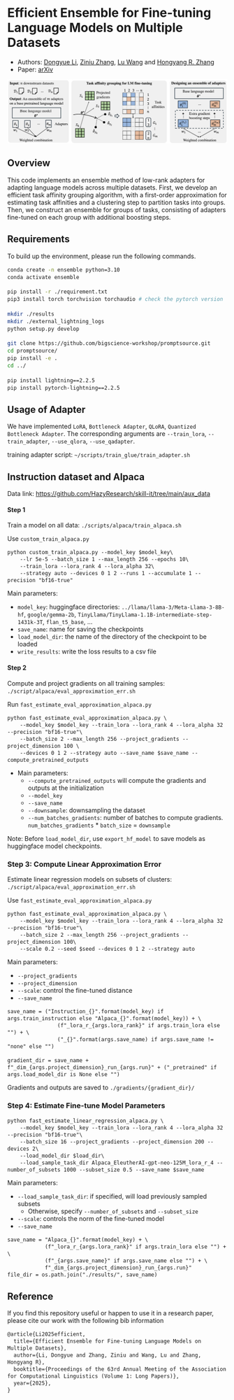 # Efficient Ensemble for Fine-tuning Language Models on Multiple Datasets
- Authors: [Dongyue Li](https://lidongyue12138.github.io/), [Ziniu Zhang](https://ziniuzhang.github.io/), [Lu Wang](https://web.eecs.umich.edu/~wangluxy/) and [Hongyang R. Zhang](https://www.hongyangzhang.com/)
- Paper: [arXiv]()

![pipeline](./pipeline.png)

## Overview

This code implements  an ensemble method of low-rank adapters for adapting language models across multiple datasets. First, we develop an efficient task affinity grouping algorithm, with a first-order approximation for estimating task affinities and a clustering step to partition tasks into groups. Then, we construct an ensemble for groups of tasks, consisting of adapters fine-tuned on each group with additional boosting steps.

## Requirements

To build up the environment, please run the following commands.

```bash
conda create -n ensemble python=3.10
conda activate ensemble

pip install -r ./requirement.txt 
pip3 install torch torchvision torchaudio # check the pytorch version

mkdir ./results
mkdir ./external_lightning_logs
python setup.py develop

git clone https://github.com/bigscience-workshop/promptsource.git
cd promptsource/
pip install -e .
cd ../

pip install lightning==2.2.5
pip install pytorch-lightning==2.2.5

```

## Usage of Adapter

We have implemented `LoRA`, `Bottleneck Adapter`, `QLoRA`, `Quantized Bottleneck Adapter`. The corresponding arguments are `--train_lora`, `--train_adapter`, `--use_qlora`, `--use_qadapter`.

training adapter script: `~/scripts/train_glue/train_adapter.sh`

## Instruction dataset and Alpaca

Data link: https://github.com/HazyResearch/skill-it/tree/main/aux_data 

#### Step 1

Train a model on all data: `./scripts/alpaca/train_alpaca.sh`

Use `custom_train_alpaca.py`
```
python custom_train_alpaca.py --model_key $model_key\
    --lr 5e-5 --batch_size 1 --max_length 256 --epochs 10\
    --train_lora --lora_rank 4 --lora_alpha 32\
    --strategy auto --devices 0 1 2 --runs 1 --accumulate 1 --precision "bf16-true" 
```
Main parameters: 
- `model_key`: huggingface directories: `../llama/llama-3/Meta-Llama-3-8B-hf`, `google/gemma-2b`, `TinyLlama/TinyLlama-1.1B-intermediate-step-1431k-3T`, `flan_t5_base`, ...
- `save_name`: name for saving the checkpoints
- `load_model_dir`: the name of the directory of the checkpoint to be loaded
- `write_results`: write the loss results to a csv file

#### Step 2

Compute and project gradients on all training samples: `./script/alpaca/eval_approximation_err.sh`

Run `fast_estimate_eval_approximation_alpaca.py` 
```
python fast_estimate_eval_approximation_alpaca.py \
    --model_key $model_key --train_lora --lora_rank 4 --lora_alpha 32 --precision "bf16-true"\
    --batch_size 2 --max_length 256 --project_gradients --project_dimension 100 \
    --devices 0 1 2 --strategy auto --save_name $save_name --compute_pretrained_outputs
```
- Main parameters: 
  - `--compute_pretrained_outputs` will compute the gradients and outputs at the initialization
  - `--model_key`
  - `--save_name`
  - `--downsample`: downsampling the dataset
  - `--num_batches_gradients`: number of batches to compute gradients. `num_batches_gradients` * `batch_size` = `downsample`

Note: Before `load_model_dir`, use `export_hf_model` to save models as huggingface model checkpoints. 

### Step 3: Compute Linear Approximation Error

Estimate linear regression models on subsets of clusters: `./script/alpaca/eval_approximation_err.sh`

Use `fast_estimate_eval_approximation_alpaca.py` 
```
python fast_estimate_eval_approximation_alpaca.py \
    --model_key $model_key --train_lora --lora_rank 4 --lora_alpha 32 --precision "bf16-true"\
    --batch_size 2 --max_length 256 --project_gradients --project_dimension 100\
    --scale 0.2 --seed $seed --devices 0 1 2 --strategy auto
```
Main parameters:
- `--project_gradients` 
- `--project_dimension`
- `--scale`: control the fine-tuned distance
- `--save_name`

```
save_name = ("Instruction_{}".format(model_key) if args.train_instruction else "Alpaca_{}".format(model_key)) + \
                (f"_lora_r_{args.lora_rank}" if args.train_lora else "") + \
                ("_{}".format(args.save_name) if args.save_name != "none" else "")

gradient_dir = save_name + f"_dim_{args.project_dimension}_run_{args.run}" + ("_pretrained" if args.load_model_dir is None else "")
```

Gradients and outputs are saved to `./gradients/{gradient_dir}/`


### Step 4: Estimate Fine-tune Model Parameters

```
python fast_estimate_linear_regression_alpaca.py \
    --model_key $model_key --train_lora --lora_rank 4 --lora_alpha 32 --precision "bf16-true"\
    --batch_size 16 --project_gradients --project_dimension 200 --devices 2\
    --load_model_dir $load_dir\
    --load_sample_task_dir Alpaca_EleutherAI-gpt-neo-125M_lora_r_4 --number_of_subsets 1000 --subset_size 0.5 --save_name $save_name
```

Main parameters: 
- `--load_sample_task_dir`: if specified, will load previously sampled subsets
  - Otherwise, specify `--number_of_subsets` and `--subset_size`
- `--scale`: controls the norm of the fine-tuned model
- `--save_name`

```
save_name = "Alpaca_{}".format(model_key) + \
            (f"_lora_r_{args.lora_rank}" if args.train_lora else "") + \
            (f"_{args.save_name}" if args.save_name else "") + \
            f"_dim_{args.project_dimension}_run_{args.run}" 
file_dir = os.path.join("./results/", save_name)
```



## Reference
If you find this repository useful or happen to use it in a research paper, please cite our work with the following bib information

```
@article{Li2025efficient,
  title={Efficient Ensemble for Fine-tuning Language Models on Multiple Datasets},
  author={Li, Dongyue and Zhang, Ziniu and Wang, Lu and Zhang, Hongyang R},
  booktitle={Proceedings of the 63rd Annual Meeting of the Association for Computational Linguistics (Volume 1: Long Papers)},
  year={2025},
}
```
